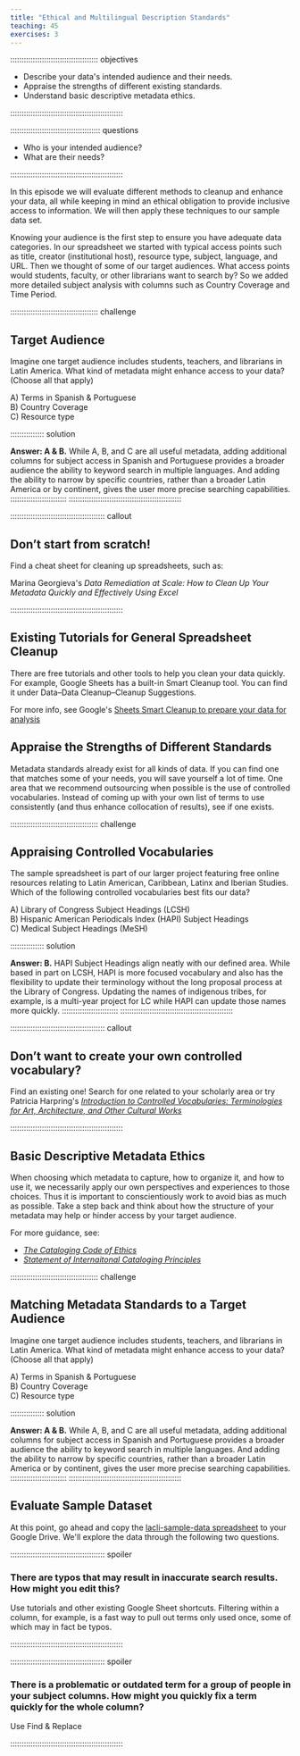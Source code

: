 ```yaml
---
title: "Ethical and Multilingual Description Standards"
teaching: 45
exercises: 3
---
```


::::::::::::::::::::::::::::::::::::::: objectives

- Describe your data's intended audience and their needs. 
- Appraise the strengths of different existing standards.
- Understand basic descriptive metadata ethics.

::::::::::::::::::::::::::::::::::::::::::::::::::

:::::::::::::::::::::::::::::::::::::::: questions

- Who is your intended audience?
- What are their needs?

::::::::::::::::::::::::::::::::::::::::::::::::::

In this episode we will evaluate different methods to cleanup and enhance your data, all while keeping in mind an ethical obligation to provide inclusive access to information. We will then apply these techniques to our sample data set.

Knowing your audience is the first step to ensure you have adequate data categories. In our spreadsheet we started with typical access points such as title, creator (institutional host), resource type, subject, language, and URL. Then we thought of some of our target audiences. What access points would students, faculty, or other librarians want to search by? So we added more detailed subject analysis with columns such as Country Coverage and Time Period.

:::::::::::::::::::::::::::::::::::::::  challenge
## Target Audience
Imagine one target audience includes students, teachers, and librarians in Latin America. What kind of metadata might enhance access to your data? (Choose all that apply)

A) Terms in Spanish & Portuguese  
B) Country Coverage  
C) Resource type

:::::::::::::::  solution

**Answer: A & B.** While A, B, and C are all useful metadata, adding additional columns for subject access in Spanish and Portuguese provides a broader audience the ability to keyword search in multiple languages. And adding the ability to narrow by specific countries, rather than a broader Latin America or by continent, gives the user more precise searching capabilities.
:::::::::::::::::::::::::
::::::::::::::::::::::::::::::::::::::::::::::::::

:::::::::::::::::::::::::::::::::::::::::: callout

## Don’t start from scratch!

Find a cheat sheet for cleaning up spreadsheets, such as:

Marina Georgieva's *Data Remediation at Scale: How to Clean Up Your Metadata Quickly and Effectively Using Excel*

::::::::::::::::::::::::::::::::::::::::::::::::::

## Existing Tutorials for General Spreadsheet Cleanup

There are free tutorials and other tools to help you clean your data quickly. For example, Google Sheets has a built-in Smart Cleanup tool. You can find it under Data–Data Cleanup–Cleanup Suggestions.

For more info, see Google's [Sheets Smart Cleanup to prepare your data for analysis](https://support.google.com/docs/answer/10098582?hl=en)

## Appraise the Strengths of Different Standards

Metadata standards already exist for all kinds of data. If you can find one that matches some of your needs, you will save yourself a lot of time. One area that we recommend outsourcing when possible is the use of controlled vocabularies. Instead of coming up with your own list of terms to use consistently (and thus enhance collocation of results), see if one exists.

:::::::::::::::::::::::::::::::::::::::  challenge
## Appraising Controlled Vocabularies
The sample spreadsheet is part of our larger project featuring free online resources relating to Latin American, Caribbean, Latinx and Iberian Studies. Which of the following controlled vocabularies best fits our data?

A) Library of Congress Subject Headings (LCSH)  
B) Hispanic American Periodicals Index (HAPI) Subject Headings  
C) Medical Subject Headings (MeSH)  

:::::::::::::::  solution

**Answer: B.** HAPI Subject Headings align neatly with our defined area. While based in part on LCSH, HAPI is more focused vocabulary and also has the flexibility to update their terminology without the long proposal process at the Library of Congress. Updating the names of indigenous tribes, for example, is a multi-year project for LC while HAPI can update those names more quickly.
:::::::::::::::::::::::::
::::::::::::::::::::::::::::::::::::::::::::::::::

:::::::::::::::::::::::::::::::::::::::::: callout

## Don’t want to create your own controlled vocabulary?

Find an existing one! Search for one related to your scholarly area or try Patricia Harpring's [*Introduction to Controlled Vocabularies: Terminologies for Art, Architecture, and Other Cultural Works*](https://www.getty.edu/publications/virtuallibrary/160606018X.html)

::::::::::::::::::::::::::::::::::::::::::::::::::

## Basic Descriptive Metadata Ethics
When choosing which metadata to capture, how to organize it, and how to use it, we necessarily apply our own perspectives and experiences to those choices. Thus it is important to conscientiously work to avoid bias as much as possible. Take a step back and think about how the structure of your metadata may help or hinder access by your target audience.

For more guidance, see:
+ [*The Cataloging Code of Ethics*](http://hdl.handle.net/11213/16716)
+ [*Statement of Internaitonal Cataloging Principles*](https://repository.ifla.org/handle/20.500.14598/80)

:::::::::::::::::::::::::::::::::::::::  challenge
## Matching Metadata Standards to a Target Audience

Imagine one target audience includes students, teachers, and librarians in Latin America. What kind of metadata might enhance access to your data? (Choose all that apply)

A) Terms in Spanish & Portuguese  
B) Country Coverage  
C) Resource type  

:::::::::::::::  solution

**Answer: A & B.** While A, B, and C are all useful metadata, adding additional columns for subject access in Spanish and Portuguese provides a broader audience the ability to keyword search in multiple languages. And adding the ability to narrow by specific countries, rather than a broader Latin America or by continent, gives the user more precise searching capabilities.
:::::::::::::::::::::::::
::::::::::::::::::::::::::::::::::::::::::::::::::

## Evaluate Sample Dataset
At this point, go ahead and copy the [lacli-sample-data spreadsheet](https://docs.google.com/spreadsheets/d/19pTiNUP_PqqX0FlzMeEd5aZRWUj6lt9VU4SCwEm1f5I/edit?usp=sharing) to your Google Drive. We'll explore the data through the following two questions.


:::::::::::::::::::::::::::::::::::::::::: spoiler

### There are typos that may result in inaccurate search results. How might you edit this?

Use tutorials and other existing Google Sheet shortcuts. Filtering within a column, for example, is a fast way to pull out terms only used once, some of which may in fact be typos.

::::::::::::::::::::::::::::::::::::::::::::::::::


:::::::::::::::::::::::::::::::::::::::::: spoiler

### There is a problematic or outdated term for a group of people in your subject columns. How might you quickly fix a term quickly for the whole column?

Use Find & Replace

::::::::::::::::::::::::::::::::::::::::::::::::::

